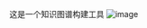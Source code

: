 这是一个知识图谱构建工具
![image](https://github.com/user-attachments/assets/8424ea09-6bff-4069-95a7-35c3e4bf04d0)
